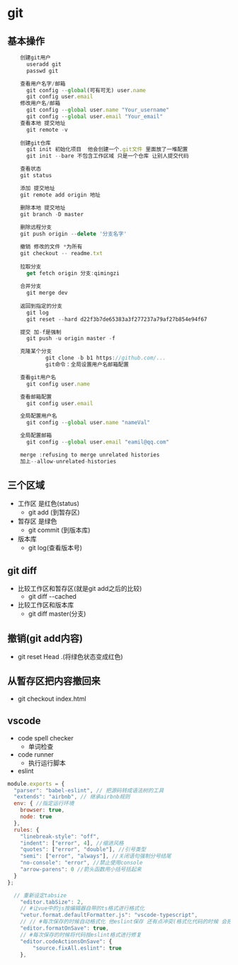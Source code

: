 # git

## 基本操作
```javascript
    创建git用户
      useradd git
      passwd git

    查看用户名字/邮箱
      git config --global(可有可无) user.name
      git config user.email
    修改用户名/邮箱
      git config --global user.name "Your_username"
      git config --global user.email "Your_email"
    查看本地 提交地址
      git remote -v
    
    创建git仓库
      git init 初始化项目  他会创建一个.git文件 里面放了一堆配置
      git init --bare 不包含工作区域 只是一个仓库 让别人提交代码

    查看状态
    git status

    添加 提交地址
    git remote add origin 地址

    删除本地 提交地址
    git branch -D master
    
    删除远程分支
    git push origin --delete '分支名字'

    撤销 修改的文件 *为所有
    git checkout -- readme.txt
  
    拉取分支	
	  get fetch origin 分支:qimingzi
    
    合并分支 
	  git merge dev
  
    返回到指定的分支
      git log
      git reset --hard d22f3b7de65383a3f277237a79af27b854e94f67

    提交 加-f是强制
      git push -u origin master -f 

    克隆某个分支
			git clone -b b1 https://github.com/...  
			git命令：全局设置用户名邮箱配置

    查看git用户名
      git config user.name

    查看邮箱配置
      git config user.email

    全局配置用户名
      git config --global user.name "nameVal"

    全局配置邮箱
      git config --global user.email "eamil@qq.com"

    merge :refusing to merge unrelated histories
    加上--allow-unrelated-histories


```
## 三个区域
- 工作区  是红色(status)
    - git add (到暂存区)
- 暂存区 是绿色
    - git commit (到版本库)
- 版本库 
    - git log(查看版本号) 
## git diff 
- 比较工作区和暂存区(就是git add之后的比较)
  - git diff --cached
- 比较工作区和版本库
  - git diff master(分支)
## 撤销(git add内容)
- git reset Head .(将绿色状态变成红色)
## 从暂存区把内容撤回来
- git checkout index.html

## vscode
- code spell checker
  - 单词检查
- code runner
  - 执行运行脚本
- eslint
```js
module.exports = {
  "parser": "babel-eslint", // 把源码转成语法树的工具
  "extends": "airbnb", // 继承airbnb规则
  env: { //指定运行环境
    browser: true,
    node: true
  },
  rules: {
    "linebreak-style": "off",
    "indent": ["error", 4], //缩进风格
    "quotes": ["error", "double"], //引号类型 
    "semi": ["error", "always"], //关闭语句强制分号结尾
    "no-console": "error", //禁止使用console
    "arrow-parens": 0 //箭头函数用小括号括起来
  }
};
```
```js
  // 重新设定tabsize
    "editor.tabSize": 2,
    // #让vue中的js按编辑器自带的ts格式进行格式化 
    "vetur.format.defaultFormatter.js": "vscode-typescript",
    // // #每次保存的时候自动格式化 他eslint保存 还有点冲突(格式化代码的时候 会把最后一行空格删除,eslint 需要保存这一行)
    "editor.formatOnSave": true, 
    // #每次保存的时候将代码按eslint格式进行修复
    "editor.codeActionsOnSave": {
        "source.fixAll.eslint": true
    },
```